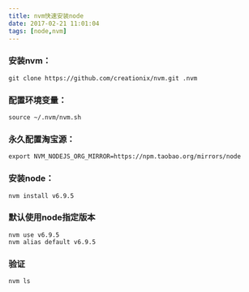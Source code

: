 ```yaml
---
title: nvm快速安装node
date: 2017-02-21 11:01:04
tags: [node,nvm]
---
```


### 安装nvm：
```
git clone https://github.com/creationix/nvm.git .nvm
```

### 配置环境变量：
```
source ~/.nvm/nvm.sh
```

### 永久配置淘宝源：
```
export NVM_NODEJS_ORG_MIRROR=https://npm.taobao.org/mirrors/node
```

<!--more-->

### 安装node：
```
nvm install v6.9.5
```

### 默认使用node指定版本
```
nvm use v6.9.5
nvm alias default v6.9.5
```

### 验证
```
nvm ls
```


